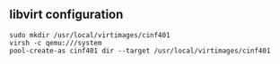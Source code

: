 
## libvirt configuration

```
sudo mkdir /usr/local/virtimages/cinf401
virsh -c qemu:///system
pool-create-as cinf401 dir --target /usr/local/virtimages/cinf401
```

